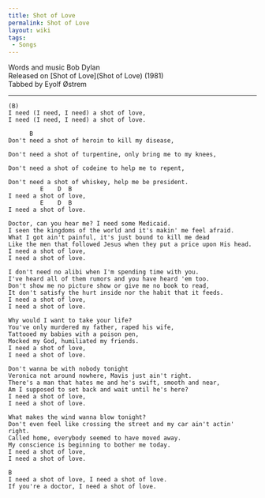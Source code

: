 ```yaml
---
title: Shot of Love
permalink: Shot of Love
layout: wiki
tags:
 - Songs
---
```


Words and music Bob Dylan  
Released on [Shot of Love](Shot of Love) (1981)  
Tabbed by Eyolf Østrem

* * * * *

    (B)
    I need (I need, I need) a shot of love,
    I need (I need, I need) a shot of love.

          B
    Don't need a shot of heroin to kill my disease,

    Don't need a shot of turpentine, only bring me to my knees,

    Don't need a shot of codeine to help me to repent,

    Don't need a shot of whiskey, help me be president.
             E    D  B
    I need a shot of love,
             E    D  B
    I need a shot of love.

    Doctor, can you hear me? I need some Medicaid.
    I seen the kingdoms of the world and it's makin' me feel afraid.
    What I got ain't painful, it's just bound to kill me dead
    Like the men that followed Jesus when they put a price upon His head.
    I need a shot of love,
    I need a shot of love.

    I don't need no alibi when I'm spending time with you.
    I've heard all of them rumors and you have heard 'em too.
    Don't show me no picture show or give me no book to read,
    It don't satisfy the hurt inside nor the habit that it feeds.
    I need a shot of love,
    I need a shot of love.

    Why would I want to take your life?
    You've only murdered my father, raped his wife,
    Tattooed my babies with a poison pen,
    Mocked my God, humiliated my friends.
    I need a shot of love,
    I need a shot of love.

    Don't wanna be with nobody tonight
    Veronica not around nowhere, Mavis just ain't right.
    There's a man that hates me and he's swift, smooth and near,
    Am I supposed to set back and wait until he's here?
    I need a shot of love,
    I need a shot of love.

    What makes the wind wanna blow tonight?
    Don't even feel like crossing the street and my car ain't actin' right.
    Called home, everybody seemed to have moved away.
    My conscience is beginning to bother me today.
    I need a shot of love,
    I need a shot of love.

    B
    I need a shot of love, I need a shot of love.
    If you're a doctor, I need a shot of love.
